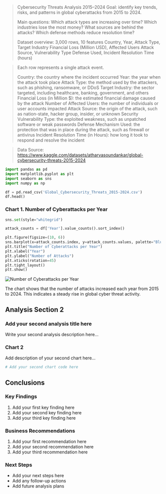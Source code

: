 > Cybersecurity Threats Analysis 2015–2024
> Goal: identify key trends, risks, and patterns in global cyberattacks from 2015 to 2024.
> 
> Main questions:
> Which attack types are increasing over time?
> Which industries lose the most money?
> What sources are behind the attacks?
> Which defense methods reduce resolution time?
> 
> Dataset overview:
> 3,000 rows, 10 features
> Country, Year, Attack Type, Target Industry
> Financial Loss (Million USD), Affected Users
> Attack Source, Vulnerability Type
> Defense Used, Incident Resolution Time (hours)

> Each row represents a single attack event.
> 
> Country: the country where the incident occurred
> Year: the year when the attack took place
> Attack Type: the method used by the attackers, such as phishing, ransomware, or DDoS
> Target Industry: the sector targeted, including healthcare, banking, government, and others
> Financial Loss (in Million $): the estimated financial damage caused by the attack
> Number of Affected Users: the number of individuals or user accounts impacted
> Attack Source: the origin of the attack, such as nation-state, hacker group, insider, or unknown
> Security Vulnerability Type: the exploited weakness, such as unpatched software or weak passwords
> Defense Mechanism Used: the protection that was in place during the attack, such as firewall or antivirus
> Incident Resolution Time (in Hours): how long it took to respond and resolve the incident

> Data Source: https://www.kaggle.com/datasets/atharvasoundankar/global-cybersecurity-threats-2015-2024

```python
import pandas as pd
import matplotlib.pyplot as plt
import seaborn as sns
import numpy as np

df = pd.read_csv('Global_Cybersecurity_Threats_2015-2024.csv')
df.head()

```

### Chart 1. Number of Cyberattacks per Year

```python
sns.set(style="whitegrid")

attack_counts = df['Year'].value_counts().sort_index()

plt.figure(figsize=(10, 6))
sns.barplot(x=attack_counts.index, y=attack_counts.values, palette="Blues_d")
plt.title("Number of Cyberattacks per Year")
plt.xlabel("Year")
plt.ylabel("Number of Attacks")
plt.xticks(rotation=45)
plt.tight_layout()
plt.show()

```

![Number of Cyberattacks per Year](https://via.placeholder.com/800x400/4472C4/FFFFFF?text=Chart+will+appear+here+after+running+code)

The chart shows that the number of attacks increased each year from 2015 to 2024. This indicates a steady rise in global cyber threat activity.


## Analysis Section 2

### Add your second analysis title here

Write your second analysis description here...

### Chart 2
Add description of your second chart here...


```python
# Add your second chart code here

```

## Conclusions

### Key Findings
1. Add your first key finding here
2. Add your second key finding here
3. Add your third key finding here

### Business Recommendations
1. Add your first recommendation here
2. Add your second recommendation here
3. Add your third recommendation here

### Next Steps
- Add your next steps here
- Add any follow-up actions
- Add future analysis plans



